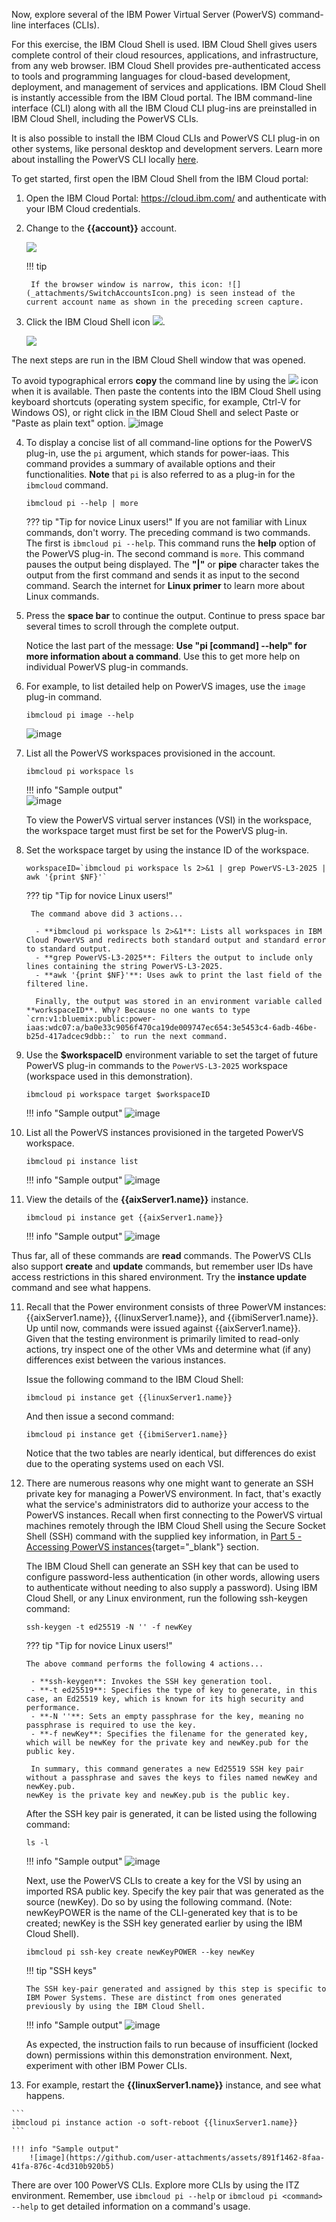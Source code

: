 Now, explore several of the IBM Power Virtual Server (PowerVS) command-line interfaces (CLIs). 

For this exercise, the IBM Cloud Shell is used. IBM Cloud Shell gives users complete control of their cloud resources, applications, and infrastructure, from any web browser. IBM Cloud Shell provides pre-authenticated access to tools and programming languages for cloud-based development, deployment, and management of services and applications. IBM Cloud Shell is instantly accessible from the IBM Cloud portal. The IBM command-line interface (CLI) along with all the IBM Cloud CLI plug-ins are preinstalled in IBM Cloud Shell, including the PowerVS CLIs.

It is also possible to install the IBM Cloud CLIs and PowerVS CLI plug-in on other systems, like personal desktop and development servers. Learn more about installing the PowerVS CLI locally <a href="https://cloud.ibm.com/docs/power-iaas?topic=power-iaas-power-iaas-cli-byb" target="_blank">here</a>.

To get started, first open the IBM Cloud Shell from the IBM Cloud portal:

1. Open the IBM Cloud Portal: <a href="https://cloud.ibm.com/" target="_blank">https://cloud.ibm.com/</a> and authenticate with your IBM Cloud credentials.
2. Change to the **{{account}}** account.

    ![](_attachments/SwitchAccounts-final.gif)

    !!! tip

        If the browser window is narrow, this icon: ![](_attachments/SwitchAccountsIcon.png) is seen instead of the current account name as shown in the preceding screen capture.

3. Click the IBM Cloud Shell icon ![](_attachments/CloudShellIcon.png).

    ![](_attachments/StartCloudShell-new.png)

The next steps are run in the IBM Cloud Shell window that was opened.

To avoid typographical errors **copy** the command line by using the ![](_attachments/CopyToClipboard.png) icon when it is available. Then paste the contents into the IBM Cloud Shell using keyboard shortcuts (operating system specific, for example, Ctrl-V for Windows OS), or right click in the IBM Cloud Shell and select Paste or "Paste as plain text" option.
   ![image](https://github.com/user-attachments/assets/5141d2d5-d679-4e11-9478-f913ac0ce731)


4. To display a concise list of all command-line options for the PowerVS plug-in, use the `pi` argument, which stands for power-iaas. This command provides a summary of available options and their functionalities. **Note** that `pi` is also referred to as a plug-in for the `ibmcloud` command.

    ```
    ibmcloud pi --help | more
    ```

    ??? tip "Tip for novice Linux users!"
        If you are not familiar with Linux commands, don't worry. The preceding command is two commands. The first is ```ibmcloud pi --help```. This command runs the **help** option of the PowerVS plug-in. The second command is ```more```. This command pauses the output being displayed. The **"|"** or **pipe** character takes the output from the first command and sends it as input to the second command. Search the internet for **Linux primer** to learn more about Linux commands.

5. Press the **space bar** to continue the output. Continue to press space bar several times to scroll through the complete output.

    Notice the last part of the message: **Use "pi [command] --help" for more information about a command**. Use this to get more help on individual PowerVS plug-in commands.

6. For example, to list detailed help on PowerVS images, use the `image` plug-in command.

    ```
    ibmcloud pi image --help
    ```

    ![image](https://github.com/user-attachments/assets/aae6a727-6a50-4505-acae-c5c71fd89104)

7. List all the PowerVS workspaces provisioned in the account.

    ```
    ibmcloud pi workspace ls
    ```

    !!! info "Sample output"        
        ![image](https://github.com/user-attachments/assets/e67e75a1-cf8e-41ea-b0dd-79d7092268e9)

    To view the PowerVS virtual server instances (VSI) in the workspace, the workspace target must first be set for the PowerVS plug-in.

9. Set the workspace target by using the instance ID of the workspace.

    ```
    workspaceID=`ibmcloud pi workspace ls 2>&1 | grep PowerVS-L3-2025 | awk '{print $NF}'`
    ```

    ??? tip "Tip for novice Linux users!"
   
        The command above did 3 actions...
   
         - **ibmcloud pi workspace ls 2>&1**: Lists all workspaces in IBM Cloud PowerVS and redirects both standard output and standard error to standard output.
         - **grep PowerVS-L3-2025**: Filters the output to include only lines containing the string PowerVS-L3-2025.
         - **awk '{print $NF}'**: Uses awk to print the last field of the filtered line.

         Finally, the output was stored in an environment variable called **workspaceID**. Why? Because no one wants to type `crn:v1:bluemix:public:power-iaas:wdc07:a/ba0e33c9056f470ca19de009747ec654:3e5453c4-6adb-46be-b25d-417adcec9dbb::` to run the next command.

11. Use the **$workspaceID** environment variable to set the target of future PowerVS plug-in commands to the `PowerVS-L3-2025` workspace (workspace used in this demonstration).

    ```
    ibmcloud pi workspace target $workspaceID
    ```

    !!! info "Sample output"
        ![image](https://github.com/user-attachments/assets/49421b17-b57c-4aae-9723-7912aaaac225)

12. List all the PowerVS instances provisioned in the targeted PowerVS workspace.

    ```
    ibmcloud pi instance list
    ```

    !!! info "Sample output"
        ![image](https://github.com/user-attachments/assets/2d590128-147a-48d9-a0d2-0fa815840cdf)

13. View the details of the **{{aixServer1.name}}** instance.

    ```
    ibmcloud pi instance get {{aixServer1.name}}
    ```

    !!! info "Sample output"
        ![image](https://github.com/user-attachments/assets/ac81bd36-0f30-4ccf-bba0-1ed42f5886c9)

Thus far, all of these commands are **read** commands. The PowerVS CLIs also support **create** and **update** commands, but remember user IDs have access restrictions in this shared environment. Try the **instance update** command and see what happens.

11. Recall that the Power environment consists of three PowerVM instances: {{aixServer1.name}}, {{linuxServer1.name}}, and {{ibmiServer1.name}}. Up until now, commands were issued against {{aixServer1.name}}. Given that the testing environment is primarily limited to read-only actions, try inspect one of the other VMs and determine what (if any) differences exist between the various instances.

    Issue the following command to the IBM Cloud Shell:
    ```
    ibmcloud pi instance get {{linuxServer1.name}}
    ```

    And then issue a second command:
    ```
    ibmcloud pi instance get {{ibmiServer1.name}}
    ```

    Notice that the two tables are nearly identical, but differences do exist due to the operating systems used on each VSI.

12. There are numerous reasons why one might want to generate an SSH private key for managing a PowerVS environment. In fact, that's exactly what the service's administrators did to authorize your access to the PowerVS instances. Recall when first connecting to the PowerVS virtual machines remotely through the IBM Cloud Shell using the Secure Socket Shell (SSH) command with the supplied key information, in [Part 5 - Accessing PowerVS instances](https://dpkshetty.github.io/TEST-SalesEnablement-PowerVS-L3/Part%205/02%20Access-instance/){target="_blank"} section.<br>

    The IBM Cloud Shell can generate an SSH key that can be used to configure password-less authentication (in other words, allowing users to authenticate without needing to also supply a password). Using IBM Cloud Shell, or any Linux environment, run the following ssh-keygen command:

    ```
    ssh-keygen -t ed25519 -N '' -f newKey
    ```

    ??? tip "Tip for novice Linux users!"

        The above command performs the following 4 actions...
    
         - **ssh-keygen**: Invokes the SSH key generation tool.
         - **-t ed25519**: Specifies the type of key to generate, in this case, an Ed25519 key, which is known for its high security and performance.
         - **-N ''**: Sets an empty passphrase for the key, meaning no passphrase is required to use the key.
         - **-f newKey**: Specifies the filename for the generated key, which will be newKey for the private key and newKey.pub for the public key.

         In summary, this command generates a new Ed25519 SSH key pair without a passphrase and saves the keys to files named newKey and newKey.pub.
        newKey is the private key and newKey.pub is the public key.

    After the SSH key pair is generated, it can be listed using the following command:

    ```
    ls -l
    ```

    !!! info "Sample output"
        ![image](https://github.com/user-attachments/assets/ef962a48-8db6-43f3-82fa-8f299cae8325)

    Next, use the PowerVS CLIs to create a key for the VSI by using an imported RSA public key. Specify the key pair that was generated as the source (newKey). Do so by using the following command. (Note: newKeyPOWER is the name of the CLI-generated key that is to be created; newKey is the SSH key generated earlier by using the IBM Cloud Shell).

    ```
    ibmcloud pi ssh-key create newKeyPOWER --key newKey
    ```

    !!! tip "SSH keys"
    
        The SSH key-pair generated and assigned by this step is specific to IBM Power Systems. These are distinct from ones generated previously by using the IBM Cloud Shell.

    !!! info "Sample output"
        ![image](https://github.com/user-attachments/assets/3b70ca06-1ba4-48e0-860c-5c97479fc6db)

    As expected, the instruction fails to run because of insufficient (locked down) permissions within this demonstration environment. Next, experiment with other IBM Power CLIs. 

14.  For example, restart the **{{linuxServer1.name}}** instance, and see what happens.

    ```
    ibmcloud pi instance action -o soft-reboot {{linuxServer1.name}}
    ```
    
    !!! info "Sample output"    
        ![image](https://github.com/user-attachments/assets/891f1462-8faa-41fa-876c-4cd310b920b5)

        
There are over 100 PowerVS CLIs. Explore more CLIs by using the ITZ environment. Remember, use ```ibmcloud pi --help``` or ```ibmcloud pi <command> --help``` to get detailed information on a command's usage.

